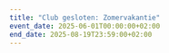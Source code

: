 ```yaml
---
title: "Club gesloten: Zomervakantie"
event_date: 2025-06-01T00:00:00+02:00
end_date: 2025-08-19T23:59:00+02:00
---
```

